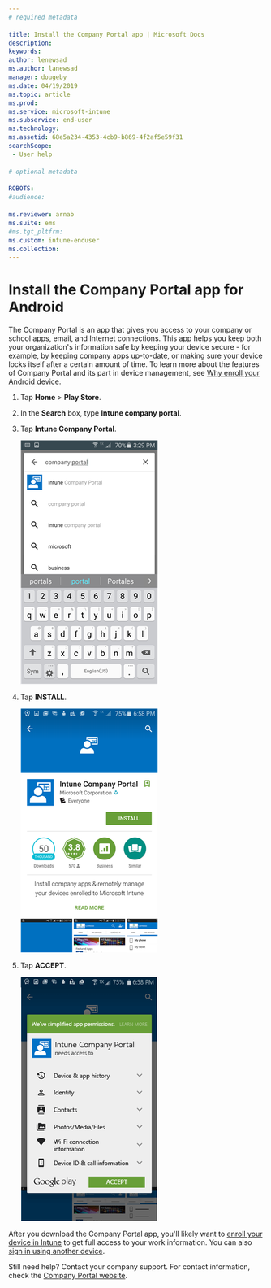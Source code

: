 ```yaml
---
# required metadata

title: Install the Company Portal app | Microsoft Docs
description:
keywords:
author: lenewsad
ms.author: lanewsad
manager: dougeby
ms.date: 04/19/2019
ms.topic: article
ms.prod:
ms.service: microsoft-intune
ms.subservice: end-user
ms.technology:
ms.assetid: 68e5a234-4353-4cb9-b869-4f2af5e59f31
searchScope:
 - User help

# optional metadata

ROBOTS:  
#audience:

ms.reviewer: arnab
ms.suite: ems
#ms.tgt_pltfrm:
ms.custom: intune-enduser
ms.collection: 
---
```

# Install the Company Portal app for Android

The Company Portal is an app that gives you access to your company or school apps, email, and Internet connections. This app helps you keep both your organization's information safe by keeping your device secure - for example, by keeping company apps up-to-date, or making sure your device locks itself after a certain amount of time. To learn more about the features of Company Portal and its part in device management, see [Why enroll your Android device](why-enroll-android-device.md).  

1. Tap **Home** > **Play Store**.

2. In the **Search** box, type **Intune company portal**.  

3. Tap **Intune Company Portal**.

    ![android-search-company-portal](./media/and-cpinstall-1-search-cp.png)

4. Tap **INSTALL**.

    ![android-install-company-portal](./media/and-cpinstall-2-install.png)

5. Tap **ACCEPT**.

    ![android-accept-company-portal-terms](./media/and-cpinstall-3-cp-accept.png)

After you download the Company Portal app, you'll likely want to [enroll your device in Intune](enroll-device-android-company-portal.md) to get full access to your work information. You can also [sign in using another device](https://docs.microsoft.com/mem/intune/user-help/sign-in-to-the-company-portal#sign-in-from-another-device).  

Still need help? Contact your company support. For contact information, check the [Company Portal website](https://go.microsoft.com/fwlink/?linkid=2010980).
